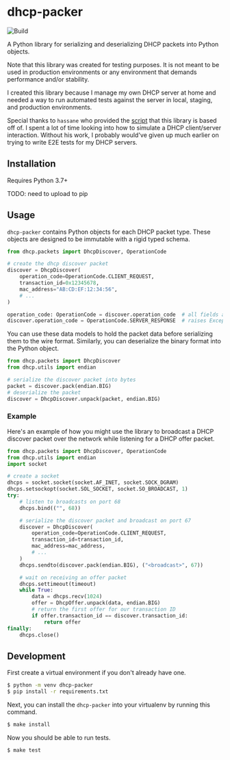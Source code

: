 # dhcp-packer
![Build](https://github.com/kaybinwang/dhcp-packer/actions/workflows/build.yaml/badge.svg)

A Python library for serializing and deserializing DHCP packets into Python
objects.

Note that this library was created for testing purposes. It is not meant to be
used in production environments or any environment that demands performance
and/or stability.

I created this library because I manage my own DHCP server at home and needed a
way to run automated tests against the server in local, staging, and production
environments.

Special thanks to `hassane` who provided the
[script](https://code.activestate.com/recipes/577649-dhcp-query/) that this
library is based off of. I spent a lot of time looking into how to simulate a
DHCP client/server interaction. Without his work, I probably would've given up
much earlier on trying to write E2E tests for my DHCP servers.

## Installation
Requires Python 3.7+

TODO: need to upload to pip

## Usage
`dhcp-packer` contains Python objects for each DHCP packet type. These objects
are designed to be immutable with a rigid typed schema.

```python
from dhcp.packets import DhcpDiscover, OperationCode

# create the dhcp discover packet
discover = DhcpDiscover(
    operation_code=OperationCode.CLIENT_REQUEST,
    transaction_id=0x12345678,
    mac_address="AB:CD:EF:12:34:56",
    # ...
)

operation_code: OperationCode = discover.operation_code  # all fields are typed
discover.operation_code = OperationCode.SERVER_RESPONSE  # raises Exception!
```

You can use these data models to hold the packet data before serializing them to
the wire format. Similarly, you can deserialize the binary format into the
Python object.

```python
from dhcp.packets import DhcpDiscover
from dhcp.utils import endian

# serialize the discover packet into bytes
packet = discover.pack(endian.BIG)
# deserialize the packet
discover = DhcpDiscover.unpack(packet, endian.BIG)
```

### Example
Here's an example of how you might use the library to broadcast a DHCP discover
packet over the network while listening for a DHCP offer packet.

```python
from dhcp.packets import DhcpDiscover, OperationCode
from dhcp.utils import endian
import socket

# create a socket
dhcps = socket.socket(socket.AF_INET, socket.SOCK_DGRAM)
dhcps.setsockopt(socket.SOL_SOCKET, socket.SO_BROADCAST, 1)
try:
    # listen to broadcasts on port 68
    dhcps.bind(("", 68))

    # serialize the discover packet and broadcast on port 67
    discover = DhcpDiscover(
        operation_code=OperationCode.CLIENT_REQUEST,
        transaction_id=transaction_id,
        mac_address=mac_address,
        # ...
    )
    dhcps.sendto(discover.pack(endian.BIG), ("<broadcast>", 67))

    # wait on receiving an offer packet
    dhcps.settimeout(timeout)
    while True:
        data = dhcps.recv(1024)
        offer = DhcpOffer.unpack(data, endian.BIG)
        # return the first offer for our transaction ID
        if offer.transaction_id == discover.transaction_id:
            return offer
finally:
    dhcps.close()
```

## Development
First create a virtual environment if you don't already have one.
```bash
$ python -m venv dhcp-packer
$ pip install -r requirements.txt
```

Next, you can install the `dhcp-packer` into your virtualenv by running this
command.
```bash
$ make install
```

Now you should be able to run tests.
```bash
$ make test
```
